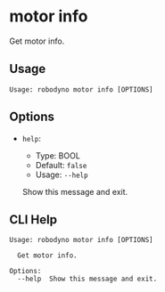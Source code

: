 
# motor info

Get motor info.

## Usage

```
Usage: robodyno motor info [OPTIONS]
```

## Options
* `help`: 
  * Type: BOOL 
  * Default: `false`
  * Usage: `--help`

  Show this message and exit.



## CLI Help

```
Usage: robodyno motor info [OPTIONS]

  Get motor info.

Options:
  --help  Show this message and exit.
```

